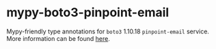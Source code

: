 # mypy-boto3-pinpoint-email

Mypy-friendly type annotations for `boto3` 1.10.18 `pinpoint-email` service.
More information can be found [here](https://github.com/vemel/mypy_boto3).